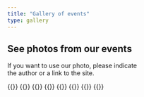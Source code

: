 ```yaml
---
title: "Gallery of events"
type: gallery
---
```


<div class='text-left mt-8 mx-auto container px-6 text-justify mb-20'>
    <h2 class='uppercase text-4xl text-red-600 font-bold py-4 mb-4'>
      See photos from our events
    </h2>
    <p class='text-2xl text-gray-600 dark:text-white'>
          If you want to use our photo, please indicate <br> the author or a link to the site.
    </p>
</div>

{{<albums>}}
{{<album-item class="hover:opacity-40" src="/albums-cover/mavka.png" photo="Elements: " length="41" caption="March 21, 2023. Performance of the band 'Mavka'" gallerylink="https://photos.app.goo.gl/sq5M7fhb4bZwWYbZ7">}}
    {{<album-item src="/albums-cover/Xmas3.png" photo="Elements: " length="11" caption="December 26, 2022. Sand show 'Snow Queen'" gallerylink="https://photos.app.goo.gl/tS1HfJGwqcsYcHYf6">}}
  {{<album-item src="/albums-cover/home_concert.webp" photo="Elements: " length="13" caption="December 17, 2022. Tenant. Author: E. Stetska" gallerylink="https://photos.app.goo.gl/feBC7ZrMJZZ3x4Ka8">}}
 {{<album-item src="/albums-cover/vechorniza.webp" photo="Elements: " length="16" caption="December 16, 2022. Evening party 'Kalita'" gallerylink="https://photos.app.goo.gl/XTRao4knpPbqQhyg9">}}
 {{<album-item src="/albums-cover/vistavka.webp" photo="Elements: " length="18" caption="November 4-6, 2022. Exhibition" gallerylink="https://photos.app.goo.gl/HDMbGrus6Nd1GaUy9">}}
    {{<album-item src="/albums-cover/hoda_vishivanok.webp" photo="Elements: " length="29" caption="May 21, 2022. Walk of embroidered women" gallerylink="https://photos.app.goo.gl/GqLX6gn5NPsaz5fy9">}}
{{</albums>}}
